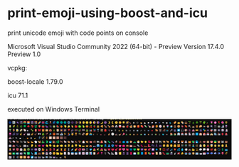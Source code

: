# print-emoji-using-boost-and-icu

print unicode emoji with code points on console

Microsoft Visual Studio Community 2022 (64-bit) - Preview
Version 17.4.0 Preview 1.0

vcpkg:

boost-locale 1.79.0

icu 71.1

executed on Windows Terminal

![output image](https://github.com/pascal754/print-emoji-using-boost-and-icu/blob/main/emoji_output.png)
